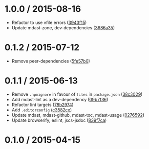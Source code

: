 <!--mdast setext-->

<!--lint disable no-multiple-toplevel-headings-->

1.0.0 / 2015-08-16
==================

*   Refactor to use vfile errors ([3943f15](https://github.com/wooorm/mdast-comment-config/commit/3943f15))
*   Update mdast-zone, dev-dependencies ([3686a35](https://github.com/wooorm/mdast-comment-config/commit/3686a35))

0.1.2 / 2015-07-12
==================

*   Remove peer-dependencies ([5fe57b0](https://github.com/wooorm/mdast-comment-config/commit/5fe57b0))

0.1.1 / 2015-06-13
==================

*   Remove `.npmignore` in favour of `files` in `package.json` ([38c3029](https://github.com/wooorm/mdast-comment-config/commit/38c3029))
*   Add mdast-lint as a dev-dependency ([09b7f36](https://github.com/wooorm/mdast-comment-config/commit/09b7f36))
*   Refactor lint targets ([78b2974](https://github.com/wooorm/mdast-comment-config/commit/78b2974))
*   Add `.editorconfig` ([c3582ce](https://github.com/wooorm/mdast-comment-config/commit/c3582ce))
*   Update mdast, mdast-github, mdast-toc, mdast-usage ([0276592](https://github.com/wooorm/mdast-comment-config/commit/0276592))
*   Update browserify, eslint, jscs-jsdoc ([839f7ca](https://github.com/wooorm/mdast-comment-config/commit/839f7ca))

0.1.0 / 2015-04-15
==================
